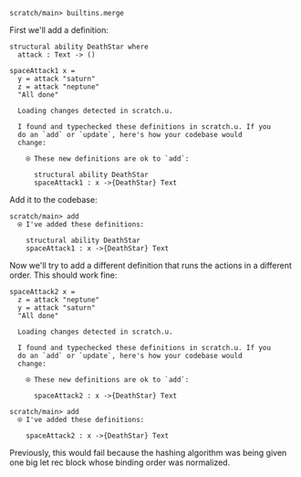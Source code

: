 ``` ucm :hide
scratch/main> builtins.merge
```

First we'll add a definition:

``` unison
structural ability DeathStar where
  attack : Text -> ()

spaceAttack1 x =
  y = attack "saturn"
  z = attack "neptune"
  "All done"
```

``` ucm :added-by-ucm
  Loading changes detected in scratch.u.

  I found and typechecked these definitions in scratch.u. If you
  do an `add` or `update`, here's how your codebase would
  change:
  
    ⍟ These new definitions are ok to `add`:
    
      structural ability DeathStar
      spaceAttack1 : x ->{DeathStar} Text

```

Add it to the codebase:

``` ucm
scratch/main> add
  ⍟ I've added these definitions:
  
    structural ability DeathStar
    spaceAttack1 : x ->{DeathStar} Text

```

Now we'll try to add a different definition that runs the actions in a different order. This should work fine:

``` unison
spaceAttack2 x =
  z = attack "neptune"
  y = attack "saturn"
  "All done"
```

``` ucm :added-by-ucm
  Loading changes detected in scratch.u.

  I found and typechecked these definitions in scratch.u. If you
  do an `add` or `update`, here's how your codebase would
  change:
  
    ⍟ These new definitions are ok to `add`:
    
      spaceAttack2 : x ->{DeathStar} Text

```

``` ucm
scratch/main> add
  ⍟ I've added these definitions:
  
    spaceAttack2 : x ->{DeathStar} Text

```

Previously, this would fail because the hashing algorithm was being given one big let rec block whose binding order was normalized.
